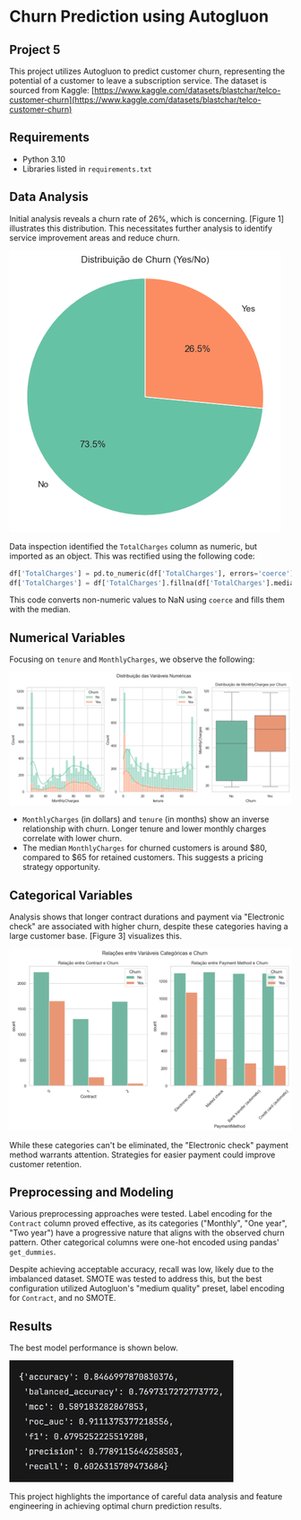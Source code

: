 # Churn Prediction using Autogluon
## Project 5


This project utilizes Autogluon to predict customer churn, representing the potential of a customer to leave a subscription service. The dataset is sourced from Kaggle: [https://www.kaggle.com/datasets/blastchar/telco-customer-churn](https://www.kaggle.com/datasets/blastchar/telco-customer-churn)

## Requirements

* Python 3.10
* Libraries listed in `requirements.txt`

## Data Analysis

Initial analysis reveals a churn rate of 26%, which is concerning. [Figure 1] illustrates this distribution. This necessitates further analysis to identify service improvement areas and reduce churn.

![figure1](images/churn.png)

Data inspection identified the `TotalCharges` column as numeric, but imported as an object. This was rectified using the following code:

```python
df['TotalCharges'] = pd.to_numeric(df['TotalCharges'], errors='coerce')
df['TotalCharges'] = df['TotalCharges'].fillna(df['TotalCharges'].median(), inplace=True)
```

This code converts non-numeric values to NaN using `coerce` and fills them with the median.

## Numerical Variables

Focusing on `tenure` and `MonthlyCharges`, we observe the following:

![Figure 2](images/num.png)

* `MonthlyCharges` (in dollars) and `tenure` (in months) show an inverse relationship with churn. Longer tenure and lower monthly charges correlate with lower churn.
* The median `MonthlyCharges` for churned customers is around $80, compared to $65 for retained customers. This suggests a pricing strategy opportunity.

## Categorical Variables

Analysis shows that longer contract durations and payment via "Electronic check" are associated with higher churn, despite these categories having a large customer base. [Figure 3] visualizes this.

![Figure 3](images/cat.png)

While these categories can't be eliminated, the "Electronic check" payment method warrants attention. Strategies for easier payment could improve customer retention.

## Preprocessing and Modeling

Various preprocessing approaches were tested. Label encoding for the `Contract` column proved effective, as its categories ("Monthly", "One year", "Two year") have a progressive nature that aligns with the observed churn pattern. Other categorical columns were one-hot encoded using pandas' `get_dummies`.

Despite achieving acceptable accuracy, recall was low, likely due to the imbalanced dataset. SMOTE was tested to address this, but the best configuration utilized Autogluon's "medium quality" preset, label encoding for `Contract`, and no SMOTE.

## Results

The best model performance is shown below.

<img src="images/acc.png" alt="Figure 5" width="400">

This project highlights the importance of careful data analysis and feature engineering in achieving optimal churn prediction results. 
